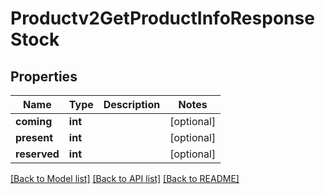 # Productv2GetProductInfoResponseStock

## Properties
Name | Type | Description | Notes
------------ | ------------- | ------------- | -------------
**coming** | **int** |  | [optional] 
**present** | **int** |  | [optional] 
**reserved** | **int** |  | [optional] 

[[Back to Model list]](../README.md#documentation-for-models) [[Back to API list]](../README.md#documentation-for-api-endpoints) [[Back to README]](../README.md)


